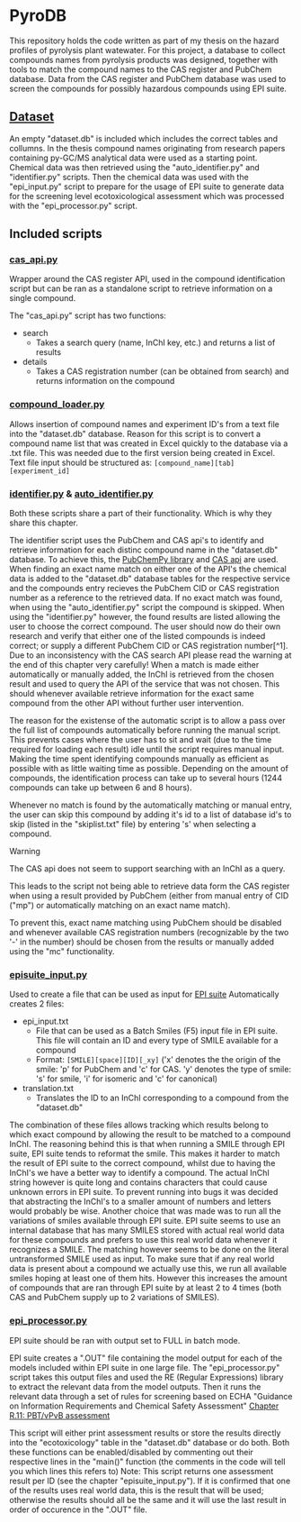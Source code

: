 # PyroDB
This repository holds the code written as part of my thesis on the hazard profiles of pyrolysis plant watewater.
For this project, a database to collect compounds names from pyrolysis products was designed, together with tools to match the compound names to the CAS register and PubChem database.
Data from the CAS register and PubChem database was used to screen the compounds for possibly hazardous compounds using EPI suite.

## [Dataset](dataset)
An empty "dataset.db" is included which includes the correct tables and collumns. In the thesis compound names originating from research papers containing py-GC/MS analytical data were used as a starting point.
Chemical data was then retrieved using the "auto_identifier.py" and "identifier.py" scripts. Then the chemical data was used with the "epi_input.py" script to prepare for the usage of EPI suite to generate data for the screening level ecotoxicological assessment which was processed with the "epi_processor.py" script.

## Included scripts
### [cas_api.py](scripts/cas_api.py)
Wrapper around the CAS register API, used in the compound identification script but can be ran as a standalone script to retrieve information on a single compound.

The "cas_api.py" script has two functions:
* search
  * Takes a search query (name, InChI key, etc.) and returns a list of results
* details
  * Takes a CAS registration number (can be obtained from search) and returns information on the compound
 
### [compound_loader.py](scripts/compound_loader.py)
Allows insertion of compound names and experiment ID's from a text file into the "dataset.db" database.
Reason for this script is to convert a compound name list that was created in Excel quickly to the database via a .txt file. This was needed due to the first version being created in Excel.
Text file input should be structured as:
`[compound_name][tab][experiment_id]`

### [identifier.py](scripts/identifier.py) & [auto_identifier.py](scripts/auto_identifier.py)
Both these scripts share a part of their functionality. Which is why they share this chapter.

The identifier script uses the PubChem and CAS api's to identify and retrieve information for each distinc compound name in the "dataset.db" database. To achieve this, the [PubChemPy library](https://pubchempy.readthedocs.io) and [CAS api](scripts/cas_api.py) are used.
When finding an exact name match on either one of the API's the chemical data is added to the "dataset.db" database tables for the respective service and the compounds entry recieves the PubChem CID or CAS registration number as a reference to the retrieved data.
If no exact match was found, when using the "auto_identifier.py" script the compound is skipped. When using the "identifier.py" however, the found results are listed allowing the user to choose the correct compound. The user should now do their own research and verify that either one of the listed compounds is indeed correct; or supply a different PubChem CID or CAS registration number[^1]. Due to an inconsistency with the CAS search API please read the warning at the end of this chapter very carefully!
When a match is made either automatically or manually added, the InChI is retrieved from the chosen result and used to query the API of the service that was not chosen. This should whenever available retrieve information for the exact same compound from the other API without further user intervention.

The reason for the existense of the automatic script is to allow a pass over the full list of compounds automatically before running the manual script. This prevents cases where the user has to sit and wait (due to the time required for loading each result) idle until the script requires manual input. Making the time spent identifying compounds manually as efficient as possible with as little waiting time as possible.
Depending on the amount of compounds, the identification process can take up to several hours (1244 compounds can take up between 6 and 8 hours).

Whenever no match is found by the automatically matching or manual entry, the user can skip this compound by adding it's id to a list of database id's to skip (listed in the "skiplist.txt" file) by entering 's' when selecting a compound. 

> [!WARNING]
> The CAS api does not seem to support searching with an InChI as a query.
> 
> This leads to the script not being able to retrieve data form the CAS register when using a result provided by PubChem (either from manual entry of CID ("mp") or automatically matching on an exact name match).
> 
> To prevent this, exact name matching using PubChem should be disabled and whenever available CAS registration numbers (recognizable by the two '-' in the number) should be chosen from the results or manually added using the "mc" functionality.

### [episuite_input.py](scripts/episuite_input.py)
Used to create a file that can be used as input for [EPI suite](https://www.epa.gov/tsca-screening-tools/download-epi-suitetm-estimation-program-interface-v411)
Automatically creates 2 files:
* epi_input.txt
  * File that can be used as a Batch Smiles (F5) input file in EPI suite. This file will contain an ID and every type of SMILE available for a compound
  * Format: `[SMILE][space][ID][_xy]` ('x' denotes the the origin of the smile: 'p' for PubChem and 'c' for CAS. 'y' denotes the type of smile: 's' for smile, 'i' for isomeric and 'c' for canonical)
* translation.txt
  * Translates the ID to an InChI corresponding to a compound from the "dataset.db"

The combination of these files allows tracking which results belong to which exact compound by allowing the result to be matched to a compound InChI.
The reasoning behind this is that when running a SMILE through EPI suite, EPI suite tends to reformat the smile. This makes it harder to match the result of EPI suite to the correct compound, whilst due to having the InChI's we have a better way to identify a compound.
The actual InChI string however is quite long and contains characters that could cause unknown errors in EPI suite. To prevent running into bugs it was decided that abstracting the InChI's to a smaller amount of numbers and letters would probably be wise.
Another choice that was made was to run all the variations of smiles available through EPI suite. EPI suite seems to use an internal database that has many SMILES stored with actual real world data for these compounds and prefers to use this real world data whenever it recognizes a SMILE. The matching however seems to be done on the literal untransformed SMILE used as input.
To make sure that if any real world data is present about a compound we actually use this, we run all available smiles hoping at least one of them hits. However this increases the amount of compounds that are ran through EPI suite by at least 2 to 4 times (both CAS and PubChem supply up to 2 variations of SMILES).

### [epi_processor.py](scripts/epi_processor.py)
EPI suite should be ran with output set to FULL in batch mode.

EPI suite creates a ".OUT" file containing the model output for each of the models included within EPI suite in one large file.
The "epi_processor.py" script takes this output files and used the RE (Regular Expressions) library to extract the relevant data from the model outputs. Then it runs the relevant data through a set of rules for screening based on ECHA "Guidance on Information Requirements
and Chemical Safety Assessment" [Chapter R.11: PBT/vPvB assessment](https://www.echa.europa.eu/documents/10162/17224/information_requirements_r11_en.pdf)

This script will either print assessment results or store the results directly into the "ecotoxicology" table in the "dataset.db" database or do both. Both these functions can be enabled/disabled by commenting out their respective lines in the "main()" function (the comments in the code will tell you which lines this refers to)
Note: This script returns one assessment result per ID (see the chapter "episuite_input.py"). If it is confirmed that one of the results uses real world data, this is the result that will be used; otherwise the results should all be the same and it will use the last result in order of occurence in the ".OUT" file.
